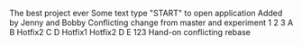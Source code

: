 The best project ever
Some text
type "START" to open application
Added by Jenny and Bobby
Conflicting change from master and experiment
1
2
3
A
B
Hotfix2
C
D
Hotfix1
Hotfix2
D
E
123
Hand-on conflicting rebase
